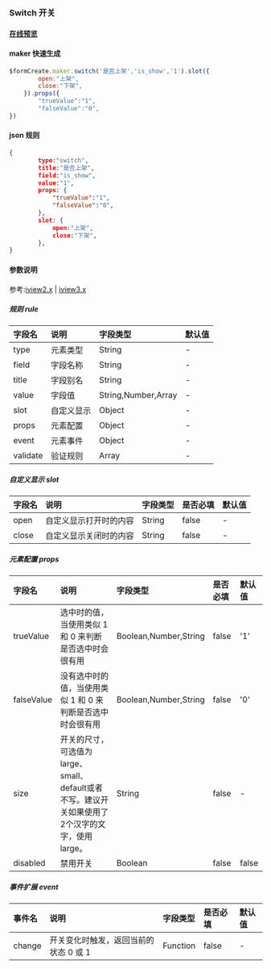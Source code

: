 ### Switch 开关

#### [在线预览](https://jsrun.net/dehKp/edit)

#### maker 快速生成
```js
$formCreate.maker.switch('是否上架','is_show','1').slot({
        open:"上架",
        close:"下架",
    }).props({
        "trueValue":"1",
        "falseValue":"0",
})
```

#### json 规则
```json
{
        type:"switch",
        title:"是否上架",
        field:"is_show",
        value:"1",
        props: {
            "trueValue":"1", 
            "falseValue":"0", 
        },
        slot: {
            open:"上架", 
            close:"下架", 
        },
}
```

#### 参数说明

参考:[iview2.x](http://v2.iviewui.com/components/switch#API) | [iview3.x](https://www.iviewui.com/components/switch#API)



##### 规则 rule

| 字段名 | 说明 | 字段类型 | 默认值 |
| :--- | :--- | :--- | :--- |
| type | 元素类型 | String | - |
| field | 字段名称 | String | - |
| title | 字段别名 | String | - |
| value | 字段值 | String,Number,Array | - |
| slot | 自定义显示 | Object | - |
| props | 元素配置 | Object | - |
| event | 元素事件 | Object | - |
| validate | 验证规则 | Array | - |

##### 自定义显示 slot

| 字段名 | 说明 | 字段类型 | 是否必填 | 默认值 |
| :--- | :--- | :--- | :--- | :--- |
| open | 自定义显示打开时的内容 | String | false | - |
| close | 自定义显示关闭时的内容 | String | false | - |

##### 元素配置 props

| 字段名 | 说明 | 字段类型 | 是否必填 | 默认值 |
| :--- | :--- | :--- | :--- | :--- |
| trueValue | 选中时的值，当使用类似 1 和 0 来判断是否选中时会很有用 | Boolean,Number,String | false | '1' |
| falseValue | 没有选中时的值，当使用类似 1 和 0 来判断是否选中时会很有用 | Boolean,Number,String | false | '0' |
| size | 开关的尺寸，可选值为large、small、default或者不写。建议开关如果使用了2个汉字的文字，使用 large。 | String | false | - |
| disabled | 禁用开关 | Boolean | false | false |

##### 事件扩展 event

| 事件名 | 说明 | 字段类型 | 是否必填 | 默认值 |
| :--- | :--- | :--- | :--- | :--- |
| change | 开关变化时触发，返回当前的状态 0 或 1 | Function | false | - |


